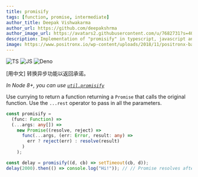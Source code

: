 ```yaml
---
title: promisify
tags: [function, promise, intermediate]
author_title: Deepak Vishwakarma
author_url: https://github.com/deepakshrma
author_image_url: https://avatars2.githubusercontent.com/u/7682731?s=400
description: Implementation of "promisify" in typescript, javascript and deno.
image: https://www.positronx.io/wp-content/uploads/2018/11/positronx-banner-1152-1.jpg
---
```


![TS](https://img.shields.io/badge/supports-typescript-blue.svg?style=flat-square)
![JS](https://img.shields.io/badge/supports-javascript-yellow.svg?style=flat-square)
![Deno](https://img.shields.io/badge/supports-deno-green.svg?style=flat-square)

[用中文] 转换异步功能以返回承诺。

_In Node 8+, you can use [`util.promisify`](https://nodejs.org/api/util.html#util_util_promisify_original)_

Use currying to return a function returning a `Promise` that calls the original function.
Use the `...rest` operator to pass in all the parameters.

```ts title="typescript"
const promisify =
  (func: Function) =>
  (...args: any[]) =>
    new Promise((resolve, reject) =>
      func(...args, (err: Error, result: any) =>
        err ? reject(err) : resolve(result)
      )
    );
```

```ts title="typescript"
const delay = promisify((d, cb) => setTimeout(cb, d));
delay(2000).then(() => console.log("Hi!")); // // Promise resolves after 2s
```
